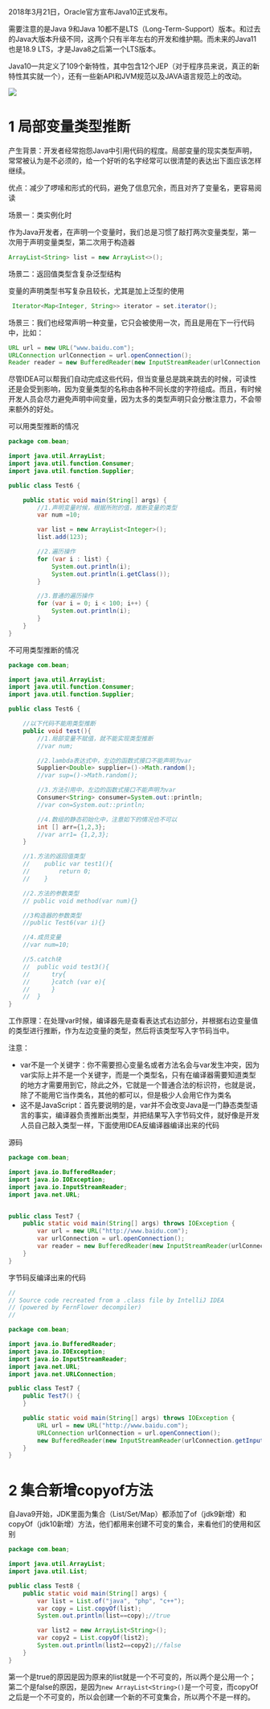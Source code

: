 2018年3月21日，Oracle官方宣布Java10正式发布。

需要注意的是Java 9和Java 10都不是LTS（Long-Term-Support）版本。和过去的Java大版本升级不同，这两个只有半年左右的开发和维护期。而未来的Java11也是18.9 LTS，才是Java8之后第一个LTS版本。

Java10一共定义了109个新特性，其中包含12个JEP（对于程序员来说，真正的新特性其实就一个），还有一些新API和JVM规范以及JAVA语言规范上的改动。

![](images/6.png)

# 1 局部变量类型推断
产生背景：开发者经常抱怨Java中引用代码的程度。局部变量的现实类型声明，常常被认为是不必须的，给一个好听的名字经常可以很清楚的表达出下面应该怎样继续。

优点：减少了啰嗦和形式的代码，避免了信息冗余，而且对齐了变量名，更容易阅读

场景一：类实例化时

作为Java开发者，在声明一个变量时，我们总是习惯了敲打两次变量类型，第一次用于声明变量类型，第二次用于构造器

```java
ArrayList<String> list = new ArrayList<>();
```

场景二：返回值类型含复杂泛型结构

变量的声明类型书写复杂且较长，尤其是加上泛型的使用

```java
 Iterator<Map<Integer, String>> iterator = set.iterator();
```

场景三：我们也经常声明一种变量，它只会被使用一次，而且是用在下一行代码中，比如：

```java
URL url = new URL("www.baidu.com");
URLConnection urlConnection = url.openConnection();
Reader reader = new BufferedReader(new InputStreamReader(urlConnection.getInputStream()));
```

尽管IDEA可以帮我们自动完成这些代码，但当变量总是跳来跳去的时候，可读性还是会受到影响，因为变量类型的名称由各种不同长度的字符组成。而且，有时候开发人员会尽力避免声明中间变量，因为太多的类型声明只会分散注意力，不会带来额外的好处。

可以用类型推断的情况

```java
package com.bean;

import java.util.ArrayList;
import java.util.function.Consumer;
import java.util.function.Supplier;

public class Test6 {

    public static void main(String[] args) {
        //1.声明变量时候，根据所附的值，推断变量的类型
        var num =10;

        var list = new ArrayList<Integer>();
        list.add(123);

        //2.遍历操作
        for (var i : list) {
            System.out.println(i);
            System.out.println(i.getClass());
        }

        //3.普通的遍历操作
        for (var i = 0; i < 100; i++) {
            System.out.println(i);
        }
    }
}

```

不可用类型推断的情况

```java
package com.bean;

import java.util.ArrayList;
import java.util.function.Consumer;
import java.util.function.Supplier;

public class Test6 {

    //以下代码不能用类型推断
    public void test(){
        //1.局部变量不赋值，就不能实现类型推断
        //var num;

        //2.lambda表达式中，左边的函数式接口不能声明为var
        Supplier<Double> supplier=()->Math.random();
        //var sup=()->Math.random();

        //3.方法引用中，左边的函数式接口不能声明为var
        Consumer<String> consumer=System.out::println;
        //var con=System.out::println;

        //4.数组的静态初始化中，注意如下的情况也不可以
        int [] arr={1,2,3};
        //var arr1= {1,2,3};
    }

    //1.方法的返回值类型
	//    public var test1(){
	//        return 0;
	//    }

    //2.方法的参数类型
   	// public void method(var num){}

    //3构造器的参数类型
    //public Test6(var i){}

    //4.成员变量
    //var num=10;

    //5.catch块
    //	public void test3(){
	//   	try{
	//   	}catch (var e){
	//   	}
    //	}
}

```

工作原理：在处理var时候，编译器先是查看表达式右边部分，并根据右边变量值的类型进行推断，作为左边变量的类型，然后将该类型写入字节码当中。

注意：

+ var不是一个关键字：你不需要担心变量名或者方法名会与var发生冲突，因为var实际上并不是一个关键字，而是一个类型名，只有在编译器需要知道类型的地方才需要用到它，除此之外，它就是一个普通合法的标识符，也就是说，除了不能用它当作类名，其他的都可以，但是极少人会用它作为类名
+ 这不是JavaScript：首先要说明的是，var并不会改变Java是一门静态类型语言的事实，编译器负责推断出类型，并把结果写入字节码文件，就好像是开发人员自己敲入类型一样，下面使用IDEA反编译器编译出来的代码

源码

```java
package com.bean;

import java.io.BufferedReader;
import java.io.IOException;
import java.io.InputStreamReader;
import java.net.URL;


public class Test7 {
    public static void main(String[] args) throws IOException {
        var url = new URL("http://www.baidu.com");
        var urlConnection = url.openConnection();
        var reader = new BufferedReader(new InputStreamReader(urlConnection.getInputStream()));
    }
}

```

字节码反编译出来的代码

```java
//
// Source code recreated from a .class file by IntelliJ IDEA
// (powered by FernFlower decompiler)
//

package com.bean;

import java.io.BufferedReader;
import java.io.IOException;
import java.io.InputStreamReader;
import java.net.URL;
import java.net.URLConnection;

public class Test7 {
    public Test7() {
    }

    public static void main(String[] args) throws IOException {
        URL url = new URL("http://www.baidu.com");
        URLConnection urlConnection = url.openConnection();
        new BufferedReader(new InputStreamReader(urlConnection.getInputStream()));
    }
}

```

# 2 集合新增copyof方法
自Java9开始，JDK里面为集合（List/Set/Map）都添加了of（jdk9新增）和copyOf（jdk10新增）方法，他们都用来创建不可变的集合，来看他们的使用和区别

```java
package com.bean;

import java.util.ArrayList;
import java.util.List;

public class Test8 {
    public static void main(String[] args) {
        var list = List.of("java", "php", "c++");
        var copy = List.copyOf(list);
        System.out.println(list==copy);//true

        var list2 = new ArrayList<String>();
        var copy2 = List.copyOf(list2);
        System.out.println(list2==copy2);//false
    }
}
```

第一个是true的原因是因为原来的list就是一个不可变的，所以两个是公用一个；第二个是false的原因，是因为`new ArrayList<String>()`是一个可变，而copyOf之后是一个不可变的，所以会创建一个新的不可变集合，所以两个不是一样的。

